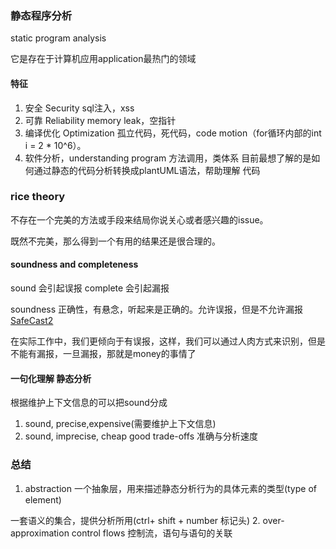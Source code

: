 ### 静态程序分析
static program analysis

它是存在于计算机应用application最热门的领域

#### 特征
1. 安全 Security
sql注入，xss
2. 可靠 Reliability
memory leak，空指针
3. 编译优化 Optimization
孤立代码，死代码，code motion（for循环内部的int i = 2 * 10^6）。
4. 软件分析，understanding program
方法调用，类体系
目前最想了解的是如何通过静态的代码分析转换成plantUML语法，帮助理解
代码

### rice theory
不存在一个完美的方法或手段来结局你说关心或者感兴趣的issue。

既然不完美，那么得到一个有用的结果还是很合理的。

#### soundness and completeness
sound 会引起误报
complete 会引起漏报

soundness 正确性，有悬念，听起来是正确的。允许误报，但是不允许漏报
[SafeCast2](#SafeCast2.puml)

在实际工作中，我们更倾向于有误报，这样，我们可以通过人肉方式来识别，但是
不能有漏报，一旦漏报，那就是money的事情了

#### 一句化理解 静态分析
根据维护上下文信息的可以把sound分成
1. sound, precise,expensive(需要维护上下文信息)
2. sound, imprecise, cheap
good trade-offs 准确与分析速度


### 总结
1. abstraction
一个抽象层，用来描述静态分析行为的具体元素的类型(type of element)

一套语义的集合，提供分析所用(ctrl+ shift + number 标记头)
2. over-approximation
control flows
控制流，语句与语句的关联

